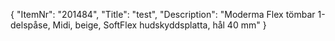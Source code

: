 {
  "ItemNr": "201484",
  "Title": "test",
  "Description": "Moderma Flex tömbar 1-delspåse, Midi, beige, SoftFlex hudskyddsplatta, hål 40 mm"
}